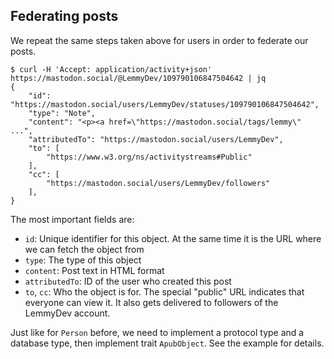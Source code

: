## Federating posts

We repeat the same steps taken above for users in order to federate our posts.

```text
$ curl -H 'Accept: application/activity+json' https://mastodon.social/@LemmyDev/109790106847504642 | jq
{
    "id": "https://mastodon.social/users/LemmyDev/statuses/109790106847504642",
    "type": "Note",
    "content": "<p><a href=\"https://mastodon.social/tags/lemmy\" ...",
    "attributedTo": "https://mastodon.social/users/LemmyDev",
    "to": [
        "https://www.w3.org/ns/activitystreams#Public"
    ],
    "cc": [
        "https://mastodon.social/users/LemmyDev/followers"
    ],
}
```

The most important fields are:
- `id`: Unique identifier for this object. At the same time it is the URL where we can fetch the object from
- `type`: The type of this object
- `content`: Post text in HTML format
- `attributedTo`: ID of the user who created this post
- `to`, `cc`: Who the object is for. The special "public" URL indicates that everyone can view it.  It also gets delivered to followers of the LemmyDev account.

Just like for `Person` before, we need to implement a protocol type and a database type, then implement trait `ApubObject`. See the example for details.
